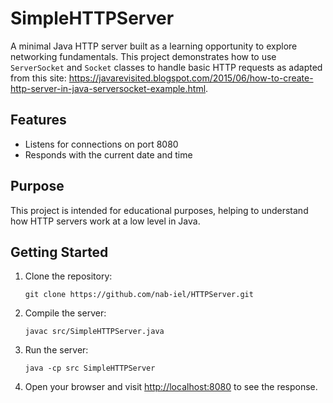 # SimpleHTTPServer

A minimal Java HTTP server built as a learning opportunity to explore networking fundamentals. This project demonstrates how to use `ServerSocket` and `Socket` classes to handle basic HTTP requests as adapted from this site: https://javarevisited.blogspot.com/2015/06/how-to-create-http-server-in-java-serversocket-example.html.

## Features

- Listens for connections on port 8080
- Responds with the current date and time

## Purpose

This project is intended for educational purposes, helping to understand how HTTP servers work at a low level in Java.

## Getting Started

1. Clone the repository:
   ```
   git clone https://github.com/nab-iel/HTTPServer.git
   ```
2. Compile the server:
   ```
   javac src/SimpleHTTPServer.java
   ```
3. Run the server:
   ```
   java -cp src SimpleHTTPServer
   ```
4. Open your browser and visit [http://localhost:8080](http://localhost:8080) to see the response.
